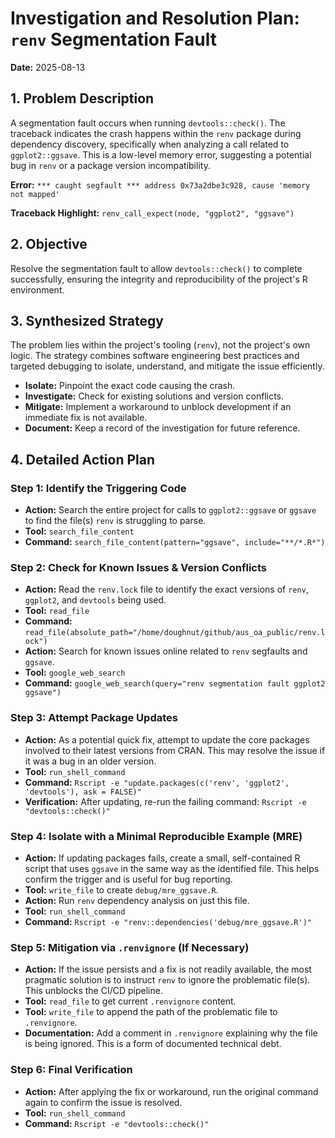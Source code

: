 # Investigation and Resolution Plan: `renv` Segmentation Fault

**Date:** 2025-08-13

## 1. Problem Description

A segmentation fault occurs when running `devtools::check()`. The traceback indicates the crash happens within the `renv` package during dependency discovery, specifically when analyzing a call related to `ggplot2::ggsave`. This is a low-level memory error, suggesting a potential bug in `renv` or a package version incompatibility.

**Error:** `*** caught segfault *** address 0x73a2dbe3c928, cause 'memory not mapped'`

**Traceback Highlight:** `renv_call_expect(node, "ggplot2", "ggsave")`

## 2. Objective

Resolve the segmentation fault to allow `devtools::check()` to complete successfully, ensuring the integrity and reproducibility of the project's R environment.

## 3. Synthesized Strategy

The problem lies within the project's tooling (`renv`), not the project's own logic. The strategy combines software engineering best practices and targeted debugging to isolate, understand, and mitigate the issue efficiently.

- **Isolate:** Pinpoint the exact code causing the crash.
- **Investigate:** Check for existing solutions and version conflicts.
- **Mitigate:** Implement a workaround to unblock development if an immediate fix is not available.
- **Document:** Keep a record of the investigation for future reference.

## 4. Detailed Action Plan

### Step 1: Identify the Triggering Code
- **Action:** Search the entire project for calls to `ggplot2::ggsave` or `ggsave` to find the file(s) `renv` is struggling to parse.
- **Tool:** `search_file_content`
- **Command:** `search_file_content(pattern="ggsave", include="**/*.R*")`

### Step 2: Check for Known Issues & Version Conflicts
- **Action:** Read the `renv.lock` file to identify the exact versions of `renv`, `ggplot2`, and `devtools` being used.
- **Tool:** `read_file`
- **Command:** `read_file(absolute_path="/home/doughnut/github/aus_oa_public/renv.lock")`
- **Action:** Search for known issues online related to `renv` segfaults and `ggsave`.
- **Tool:** `google_web_search`
- **Command:** `google_web_search(query="renv segmentation fault ggplot2 ggsave")`

### Step 3: Attempt Package Updates
- **Action:** As a potential quick fix, attempt to update the core packages involved to their latest versions from CRAN. This may resolve the issue if it was a bug in an older version.
- **Tool:** `run_shell_command`
- **Command:** `Rscript -e "update.packages(c('renv', 'ggplot2', 'devtools'), ask = FALSE)"`
- **Verification:** After updating, re-run the failing command: `Rscript -e "devtools::check()"`

### Step 4: Isolate with a Minimal Reproducible Example (MRE)
- **Action:** If updating packages fails, create a small, self-contained R script that uses `ggsave` in the same way as the identified file. This helps confirm the trigger and is useful for bug reporting.
- **Tool:** `write_file` to create `debug/mre_ggsave.R`.
- **Action:** Run `renv` dependency analysis on just this file.
- **Tool:** `run_shell_command`
- **Command:** `Rscript -e "renv::dependencies('debug/mre_ggsave.R')"`

### Step 5: Mitigation via `.renvignore` (If Necessary)
- **Action:** If the issue persists and a fix is not readily available, the most pragmatic solution is to instruct `renv` to ignore the problematic file(s). This unblocks the CI/CD pipeline.
- **Tool:** `read_file` to get current `.renvignore` content.
- **Tool:** `write_file` to append the path of the problematic file to `.renvignore`.
- **Documentation:** Add a comment in `.renvignore` explaining why the file is being ignored. This is a form of documented technical debt.

### Step 6: Final Verification
- **Action:** After applying the fix or workaround, run the original command again to confirm the issue is resolved.
- **Tool:** `run_shell_command`
- **Command:** `Rscript -e "devtools::check()"`